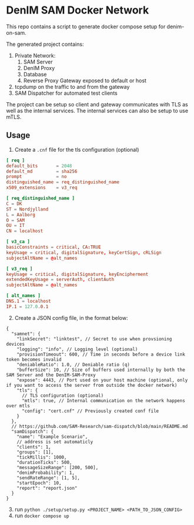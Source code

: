 # DenIM SAM Docker Network

This repo contains a script to generate docker compose setup for denim-on-sam.

The generated project contains:

1. Private Network:
   1. SAM Server
   2. DenIM Proxy
   3. Database
   4. Reverse Proxy Gateway exposed to default or host
2. tcpdump on the traffic to and from the gateway
3. SAM Dispatcher for automated test clients

The project can be setup so client and gateway communicates with TLS as well as the internal services.
The internal services can also be setup to use mTLS.

## Usage

1. Create a `.cnf` file for the tls configuration (optional)

```conf
[ req ]
default_bits       = 2048
default_md         = sha256
prompt             = no
distinguished_name = req_distinguished_name
x509_extensions    = v3_req

[ req_distinguished_name ]
C = DK
ST = Nordjylland
L = Aalborg
O = SAM
OU = IT
CN = localhost

[ v3_ca ]
basicConstraints = critical, CA:TRUE
keyUsage = critical, digitalSignature, keyCertSign, cRLSign
subjectAltName = @alt_names

[ v3_req ]
keyUsage = critical, digitalSignature, keyEncipherment
extendedKeyUsage = serverAuth, clientAuth
subjectAltName = @alt_names

[ alt_names ]
DNS.1 = localhost
IP.1 = 127.0.0.1
```

2. Create a JSON config file, in the format below:

```jsonc
{
  "samnet": {
    "linkSecret": "linktest", // Secret to use when provsioning devices
    "logging": "info", // Logging level (optional)
    "provisionTimeout": 600, // Time in seconds before a device link token becomes invalid
    "deniableRatio": 1.0, // Deniable ratio (q)
    "bufferSize": 10, // Size of buffers used internally by both the SAM Server and the DenIM-SAM-Proxy
    "expose": 4443, // Port used on your host machine (optional, only if you want to access the server from outside the docker network)
    "tls": {
      // TLS configuration (optional)
      "mtls": true, // Internal communication on the network happens over mtls
      "config": "cert.cnf" // Previously created conf file
    }
  },
  // https://github.com/SAM-Research/sam-dispatch/blob/main/README.md
  "samDispatch": {
    "name": "Example Scenario",
    // address is set automaticly
    "clients": 1,
    "groups": [1],
    "tickMillis": 1000,
    "durationTicks": 500,
    "messageSizeRange": [200, 500],
    "denimProbability": 1,
    "sendRateRange": [1, 5],
    "startEpoch": 10,
    "report": "report.json"
  }
}
```

3. run `python ./setup/setup.py <PROJECT_NAME> <PATH_TO_JSON_CONFIG>`
4. run `docker compose up`
